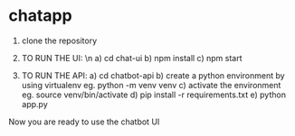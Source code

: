 # chatapp

1. clone the repository

2. TO RUN THE UI: \n
    a) cd chat-ui
    b) npm install
    c) npm start
3. TO RUN THE API:
    a) cd chatbot-api
    b) create a python environment by using virtualenv eg. python -m venv venv
    c) activate the environment eg. source venv/bin/activate
    d) pip install -r requirements.txt
    e) python app.py

Now you are ready to use the chatbot UI
